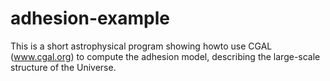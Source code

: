 # adhesion-example
This is a short astrophysical program showing howto use CGAL (www.cgal.org) to compute the adhesion model, describing the large-scale structure of the Universe.
